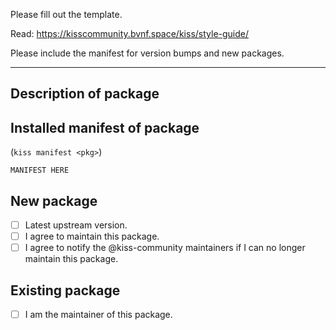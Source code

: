 Please fill out the template.

Read: https://kisscommunity.bvnf.space/kiss/style-guide/

Please include the manifest for version bumps and new packages.

---

## Description of package


## Installed manifest of package

(`kiss manifest <pkg>`)

```
MANIFEST HERE
```

## New package

- [ ] Latest upstream version.
- [ ] I agree to maintain this package.
- [ ] I agree to notify the @kiss-community maintainers if I can no longer maintain this package.

## Existing package

- [ ] I am the maintainer of this package.
